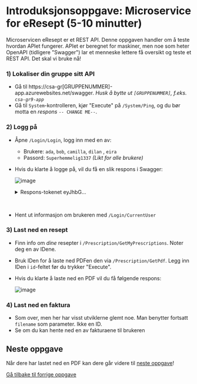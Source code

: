 # Introduksjonsoppgave: Microservice for eResept (5-10 minutter)

Microservicen eResept er et REST API. Denne oppgaven handler om å teste hvordan APIet fungerer. 
APIet er beregnet for maskiner, men noe som heter OpenAPI (tidligere "Swagger") lar et menneske lettere få oversikt og teste et REST API. 
Det skal vi bruke nå!

### 1) Lokaliser din gruppe sitt API
- Gå til https://csa-gr[GRUPPENUMMER]-app.azurewebsites.net/swagger. *Husk å bytte ut `[GRUPPENUMMER]`, f.eks. `csa-gr9-app`*
- Gå til `System`-kontrolleren, kjør "Execute" på `/System/Ping`, og du bør motta en *respons* `-- CHANGE ME--`.

### 2) Logg på
- Åpne `/Login/Login`, logg inn med en av:
  - Brukere: `ada`, `bob`, `camilla`, `dilan` , `eira`
  - Passord: `Superhemmelig1337`  *(Likt for alle brukere)*
- Hvis du klarte å logge på, vil du få en slik respons i Swagger:

  ![image](https://user-images.githubusercontent.com/4437745/231814625-7bad51d0-ed19-4efb-897e-149d8fae0bd5.png)
  
  <details>
    <summary>Respons-tokenet eyJhbG...</summary>
    <p>Den lange responsen her (som starter med 'eyJhbG...') kalles et `token`, og fungerer som en tivolibillett. Den slipper deg inn på anlegget, og gir deg lov til å kjøre noen av karusellene, man kanskje ikke alle. </p><p>Kanskje får dere ulike farger på billettene avhengig av alder eller høyde. Hver billettkontrollør kan da lett sjekke om du får lov å kjøre karusellen uten å ringe billettselgeren for flere detaljer. </p><p><i>(Token som starter med `ey` er normalt av typen JWT token, for dem som synes dette var nyttig kunnskap. JWT token inneholder informasjon om brukeren, og kan leses i klartekst, f.eks. på jwt.io, men det er en avsporing i fra dette kurset. : )</i></p>
</details><br>

- Hent ut informasjon om brukeren med `/Login/CurrentUser`

### 3) Last ned en resept
- Finn info om *dine* resepter i `/Prescription/GetMyPrescriptions`. Noter deg en av IDene.
- Bruk IDen for å laste ned PDFen den via `/Prescription/GetPdf`. Legg inn IDen i `id`-feltet før du trykker "Execute". 
- Hvis du klarte å laste ned en PDF vil du få følgende respons:

  ![image](https://user-images.githubusercontent.com/4437745/231814072-8371b082-f4b5-4ef9-8a24-daa5f61c01f4.png)


### 4) Last ned en faktura
- Som over, men her har visst utviklerne glemt noe. Man benytter fortsatt `filename` som parameter. Ikke en ID. 
- Se om du kan hente ned en av fakturaene til brukeren 

## Neste oppgave
Når dere har lastet ned en PDF kan dere går videre til [neste oppgave](./2_les-logger-i-Splunk.md)!

[Gå tilbake til forrige oppgave](./0_trusselmodellering.md)
